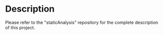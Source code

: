 # Description
Please refer to the "staticAnalysis" repository for the complete description of this project.
